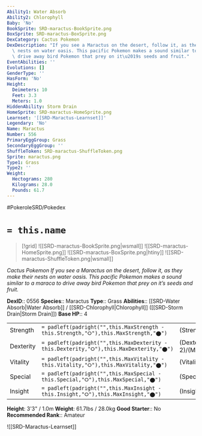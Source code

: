 ```yaml
---
Ability1: Water Absorb
Ability2: Chlorophyll
Baby: 'No'
BookSprite: SRD-maractus-BookSprite.png
BoxSprite: SRD-maractus-BoxSprite.png
DexCategory: Cactus Pokemon
DexDescription: "If you see a Maractus on the desert, follow it, as they make their\
  \ nests on water oasis. This pacific Pokemon makes a sound similar to a maraca to\
  \ drive away bird Pokemon that prey on it\u2019s seeds and fruit."
EventAbilities: ''
Evolutions: []
GenderType: ''
HasForm: 'No'
Height:
  Deimeters: 10
  Feet: 3.3
  Meters: 1.0
HiddenAbility: Storm Drain
HomeSprite: SRD-maractus-HomeSprite.png
Learnset: '[[SRD-Maractus-Learnset]]'
Legendary: 'No'
Name: Maractus
Number: 556
PrimaryEggGroup: Grass
SecondaryEggGroup: ''
ShuffleToken: SRD-maractus-ShuffleToken.png
Sprite: maractus.png
Type1: Grass
Type2: ''
Weight:
  Hectograms: 280
  Kilograms: 28.0
  Pounds: 61.7
---
```


#PokeroleSRD/Pokedex

# `= this.name`

> [!grid]
> ![[SRD-maractus-BookSprite.png|wsmall]]
> ![[SRD-maractus-HomeSprite.png]]
> ![[SRD-maractus-BoxSprite.png|htiny]]
> ![[SRD-maractus-ShuffleToken.png|wsmall]]


*Cactus Pokemon*
*If you see a Maractus on the desert, follow it, as they make their nests on water oasis. This pacific Pokemon makes a sound similar to a maraca to drive away bird Pokemon that prey on it’s seeds and fruit.*

**DexID**:: 0556
**Species**:: Maractus
**Type**:: Grass
**Abilities**:: [[SRD-Water Absorb|Water Absorb]] / [[SRD-Chlorophyll|Chlorophyll]] ([[SRD-Storm Drain|Storm Drain]])
**Base HP**:: 4

|           |                                                                                        |                                          |
| --------- | -------------------------------------------------------------------------------------- | ---------------------------------------- |
| Strength  | `= padleft(padright("",this.MaxStrength - this.Strength,"⭘"),this.MaxStrength,"⬤")`    | (Strength::2)/(MaxStrength::5)   |
| Dexterity | `= padleft(padright("",this.MaxDexterity - this.Dexterity,"⭘"),this.MaxDexterity,"⬤")` | (Dexterity:: 2)/(MaxDexterity::4) |
| Vitality  | `= padleft(padright("",this.MaxVitality - this.Vitality,"⭘"),this.MaxVitality,"⬤")`    | (Vitality::2)/(MaxVitality::4)   |
| Special   | `= padleft(padright("",this.MaxSpecial - this.Special,"⭘"),this.MaxSpecial,"⬤")`       | (Special::3)/(MaxSpecial::6)     |
| Insight   | `= padleft(padright("",this.MaxInsight - this.Insight,"⭘"),this.MaxInsight,"⬤")`       | (Insight::2)/(MaxInsight::4)     |

**Height**: 3'3" / 1.0m
**Weight**: 61.7lbs / 28.0kg
**Good Starter**:: No
**Recommended Rank**:: Amateur

![[SRD-Maractus-Learnset]]